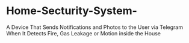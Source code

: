 # Home-Secturity-System-
A Device That Sends Notifications and Photos to the User via Telegram When It Detects Fire, Gas Leakage or Motion inside the House
